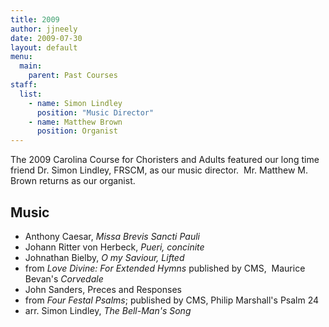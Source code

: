 ```yaml
---
title: 2009
author: jjneely
date: 2009-07-30
layout: default
menu:
  main:
    parent: Past Courses
staff:
  list:
    - name: Simon Lindley
      position: "Music Director"
    - name: Matthew Brown
      position: Organist
---
```

The 2009 Carolina Course for Choristers and Adults featured our long time friend Dr.
Simon Lindley, FRSCM, as our music director.  Mr. Matthew M. Brown returns as
our organist.

## Music

  * Anthony Caesar, *Missa Brevis Sancti Pauli*
  * Johann Ritter von Herbeck, *Pueri, concinite*
  * Johnathan Bielby, *O my Saviour, Lifted*
  * from *Love Divine: For Extended Hymns* published by CMS,  Maurice Bevan's *Corvedale*
  * John Sanders, Preces and Responses
  * from *Four Festal Psalms*; published by CMS, Philip Marshall's Psalm 24
  * arr. Simon Lindley, *The Bell-Man's Song*
